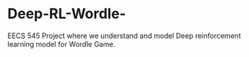 # Deep-RL-Wordle-
EECS 545 Project where we understand and model Deep reinforcement learning model for Wordle Game.
